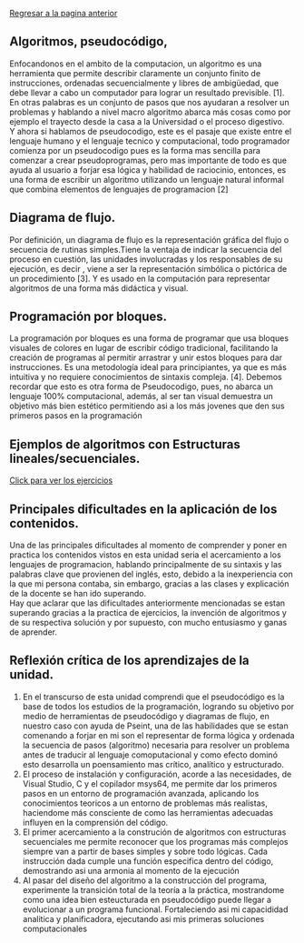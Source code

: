 [Regresar a la pagina anterior](unidad1.md)

## Algoritmos, pseudocódigo,
Enfocandonos en el ambito de la computacion, un algoritmo es  una herramienta que permite describir claramente un conjunto finito de instrucciones, ordenadas secuencialmente y libres de ambigüedad, que debe llevar a cabo un computador para lograr un resultado previsible. [1]. En otras palabras es un conjunto de pasos que nos ayudaran a resolver un problemas y hablando a nivel macro algoritmo abarca más cosas como por ejemplo el trayecto desde la casa a la Universidad o el proceso digestivo.  
Y ahora si hablamos de pseudocodigo, este es el pasaje que existe entre el lenguaje humano y el lenguaje tecnico y computacional, todo programador comienza por un pseudocodigo pues es la forma mas sencilla para comenzar a crear pseudoprogramas, pero mas importante de todo es que ayuda al usuario a forjar esa lógica y habilidad de raciocinio, entonces, es una forma de escribir un algoritmo utilizando un lenguaje natural informal que combina elementos de lenguajes de programacion [2]

## Diagrama de flujo.
Por definición, un diagrama de flujo es la representación gráfica del flujo o secuencia de rutinas simples.Tiene la ventaja de indicar la secuencia del proceso en cuestión, las unidades involucradas y los responsables de su ejecución, es decir , viene a ser la representación simbólica o pictórica de un procedimiento [3]. Y es usado en la computación para representar algoritmos de una forma más didáctica y visual.

## Programación por bloques.
La programación por bloques es una forma de programar que usa bloques visuales de colores en lugar de escribir código tradicional, facilitando la creación de programas al permitir arrastrar y unir estos bloques para dar instrucciones. Es una metodología ideal para principiantes, ya que es más intuitiva y no requiere conocimientos de sintaxis compleja. [4]. Debemos recordar que esto es otra forma de Pseudocodigo, pues, no abarca un lenguaje 100% computacional, además, al ser tan visual demuestra un objetivo más bien estético permitiendo asi a los más jovenes que den sus primeros pasos en la programación

## Ejemplos de algoritmos con Estructuras lineales/secuenciales.

[Click para ver los ejercicios](ejercicios.md)

## Principales dificultades en la aplicación de los contenidos.  
Una de las principales dificultades al momento de comprender y poner en practica los contenidos vistos en esta unidad seria el acercamiento a los lenguajes de programacion, hablando principalmente de su sintaxis y las palabras clave que provienen del inglés, esto, debido a la inexperiencia con la que mi persona contaba, sin embargo, gracias a las clases y explicación de la docente se han ido superando.  
Hay que aclarar que las dificultades anteriormente mencionadas se estan superando gracias a la practica de ejercicios, la invención de algoritmos y de su respectiva solución y por supuesto, con mucho entusiasmo y ganas de aprender.

## Reflexión crítica de los aprendizajes de la unidad.  
1. En el transcurso de esta unidad comprendi que el pseudocódigo es la base de todos los estudios de la programación, logrando su objetivo por medio de herramientas de pseudocódigo y diagramas de flujo, en nuestro caso con ayuda de Pseint, una de las habilidades que se estan comenando a forjar en mi son el representar de forma lógica y ordenada la secuencia de pasos (algoritmo) necesaria para resolver un problema antes de traducir al lenguaje comoputacional y como efecto dominó esto desarrolla un poensamiento mas crítico, analítico y estructurado.
2. El proceso de instalación y configuración, acorde a las necesidades, de Visual Studio, C y el copilador msys64, me permite dar los primeros pasos en un entorno de programación avanzada, aplicando los conocimientos teoricos a un entorno de problemas más realistas, haciendome más consciente de como las herramientas adecuadas influyen en la comprensión del código.
3. El primer acercamiento a la construción de algoritmos con estructuras secuenciales me permite reconocer que los programas más complejos siempre van a partir de bases simples y sobre todo lógicas. Cada instrucción dada cumple una función especifica dentro del código, demostrando asi una armonia al momento de la ejecución
4. Al pasar del diseño del algoritmo a la construcción del programa, experimente la transición total de la teoría a la práctica, mostrandome como una idea bien esteucturada en pseudocódigo puede llegar a evolucionar a un programa funcional. Fortaleciendo asi mi capacididad analitica y planificadora, ejecutando asi mis primeras soluciones computacionales

   




